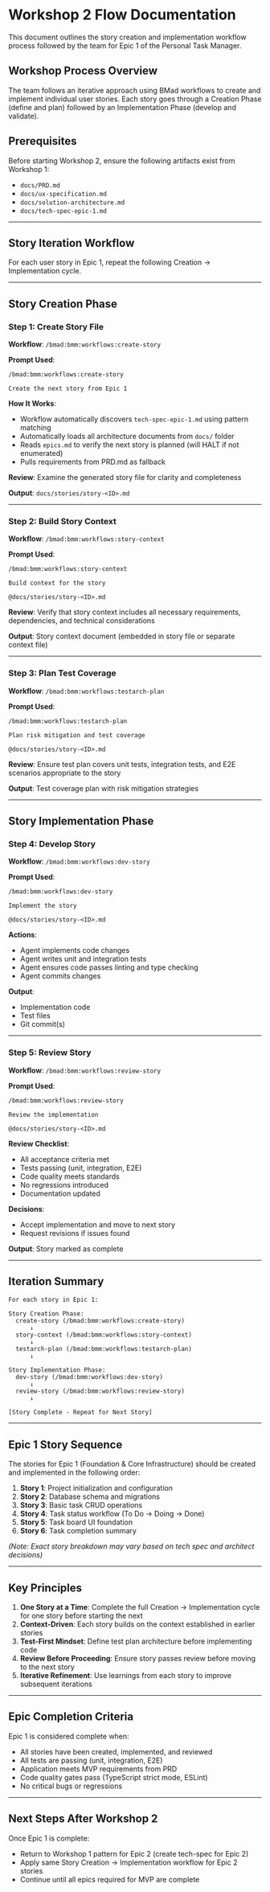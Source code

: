# Workshop 2 Flow Documentation

This document outlines the story creation and implementation workflow process followed by the team for Epic 1 of the Personal Task Manager.

## Workshop Process Overview

The team follows an iterative approach using BMad workflows to create and implement individual user stories. Each story goes through a Creation Phase (define and plan) followed by an Implementation Phase (develop and validate).

## Prerequisites

Before starting Workshop 2, ensure the following artifacts exist from Workshop 1:
- `docs/PRD.md`
- `docs/ux-specification.md`
- `docs/solution-architecture.md`
- `docs/tech-spec-epic-1.md`

---

## Story Iteration Workflow

For each user story in Epic 1, repeat the following Creation → Implementation cycle.

---

## Story Creation Phase

### Step 1: Create Story File

**Workflow**: `/bmad:bmm:workflows:create-story`

**Prompt Used**:
```
/bmad:bmm:workflows:create-story

Create the next story from Epic 1
```

**How It Works**:
- Workflow automatically discovers `tech-spec-epic-1.md` using pattern matching
- Automatically loads all architecture documents from `docs/` folder
- Reads `epics.md` to verify the next story is planned (will HALT if not enumerated)
- Pulls requirements from PRD.md as fallback

**Review**: Examine the generated story file for clarity and completeness

**Output**: `docs/stories/story-<ID>.md`

---

### Step 2: Build Story Context

**Workflow**: `/bmad:bmm:workflows:story-context`

**Prompt Used**:
```
/bmad:bmm:workflows:story-context

Build context for the story

@docs/stories/story-<ID>.md

```

**Review**: Verify that story context includes all necessary requirements, dependencies, and technical considerations

**Output**: Story context document (embedded in story file or separate context file)

---

### Step 3: Plan Test Coverage

**Workflow**: `/bmad:bmm:workflows:testarch-plan`

**Prompt Used**:
```
/bmad:bmm:workflows:testarch-plan

Plan risk mitigation and test coverage

@docs/stories/story-<ID>.md
```

**Review**: Ensure test plan covers unit tests, integration tests, and E2E scenarios appropriate to the story

**Output**: Test coverage plan with risk mitigation strategies

---

## Story Implementation Phase

### Step 4: Develop Story

**Workflow**: `/bmad:bmm:workflows:dev-story`

**Prompt Used**:
```
/bmad:bmm:workflows:dev-story

Implement the story

@docs/stories/story-<ID>.md
```

**Actions**:
- Agent implements code changes
- Agent writes unit and integration tests
- Agent ensures code passes linting and type checking
- Agent commits changes

**Output**:
- Implementation code
- Test files
- Git commit(s)

---

### Step 5: Review Story

**Workflow**: `/bmad:bmm:workflows:review-story`

**Prompt Used**:
```
/bmad:bmm:workflows:review-story

Review the implementation

@docs/stories/story-<ID>.md
```

**Review Checklist**:
- All acceptance criteria met
- Tests passing (unit, integration, E2E)
- Code quality meets standards
- No regressions introduced
- Documentation updated

**Decisions**:
- Accept implementation and move to next story
- Request revisions if issues found

**Output**: Story marked as complete

---

## Iteration Summary

```
For each story in Epic 1:

Story Creation Phase:
  create-story (/bmad:bmm:workflows:create-story)
      ↓
  story-context (/bmad:bmm:workflows:story-context)
      ↓
  testarch-plan (/bmad:bmm:workflows:testarch-plan)
      ↓

Story Implementation Phase:
  dev-story (/bmad:bmm:workflows:dev-story)
      ↓
  review-story (/bmad:bmm:workflows:review-story)
      ↓

[Story Complete - Repeat for Next Story]
```

---

## Epic 1 Story Sequence

The stories for Epic 1 (Foundation & Core Infrastructure) should be created and implemented in the following order:

1. **Story 1**: Project initialization and configuration
2. **Story 2**: Database schema and migrations
3. **Story 3**: Basic task CRUD operations
4. **Story 4**: Task status workflow (To Do → Doing → Done)
5. **Story 5**: Task board UI foundation
6. **Story 6**: Task completion summary

*(Note: Exact story breakdown may vary based on tech spec and architect decisions)*

---

## Key Principles

1. **One Story at a Time**: Complete the full Creation → Implementation cycle for one story before starting the next
2. **Context-Driven**: Each story builds on the context established in earlier stories
3. **Test-First Mindset**: Define test plan architecture before implementing code
4. **Review Before Proceeding**: Ensure story passes review before moving to the next story
5. **Iterative Refinement**: Use learnings from each story to improve subsequent iterations

---

## Epic Completion Criteria

Epic 1 is considered complete when:
- All stories have been created, implemented, and reviewed
- All tests are passing (unit, integration, E2E)
- Application meets MVP requirements from PRD
- Code quality gates pass (TypeScript strict mode, ESLint)
- No critical bugs or regressions

---

## Next Steps After Workshop 2

Once Epic 1 is complete:
- Return to Workshop 1 pattern for Epic 2 (create tech-spec for Epic 2)
- Apply same Story Creation → Implementation workflow for Epic 2 stories
- Continue until all epics required for MVP are complete
